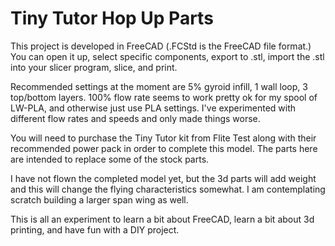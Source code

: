 # Tiny Tutor Hop Up Parts

This project is developed in FreeCAD (.FCStd is the FreeCAD file format.)  You
can open it up, select specific components, export to .stl, import the .stl into
your slicer program, slice, and print.

Recommended settings at the moment are 5% gyroid infill, 1 wall loop, 3
top/bottom layers.  100% flow rate seems to work pretty ok for my spool of
LW-PLA, and otherwise just use PLA settings.  I've experimented with different
flow rates and speeds and only made things worse.

You will need to purchase the Tiny Tutor kit from Flite Test along with their
recommended power pack in order to complete this model.  The parts here are
intended to replace some of the stock parts.

I have not flown the completed model yet, but the 3d parts will add weight and
this will change the flying characteristics somewhat.  I am contemplating
scratch building a larger span wing as well.

This is all an experiment to learn a bit about FreeCAD, learn a bit about 3d
printing, and have fun with a DIY project.